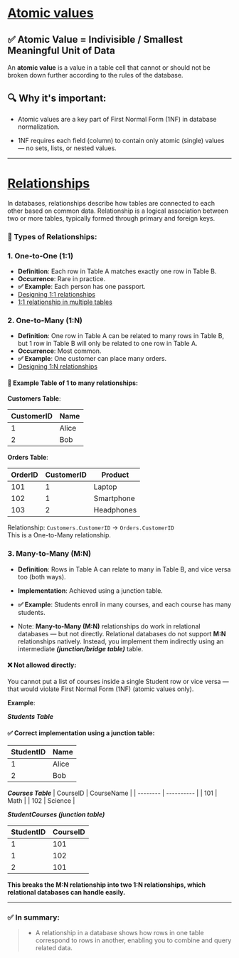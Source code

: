 # [Atomic values](https://youtu.be/ztHopE5Wnpc?si=mi91NHhu-KSEdED4&t=5937)

## ✅ Atomic Value = Indivisible / Smallest Meaningful Unit of Data

An **atomic value** is a value in a table cell that cannot or should not be broken down further according to the rules of the database.

## 🔍 Why it's important:
- Atomic values are a key part of First Normal Form (1NF) in database normalization.

- 1NF requires each field (column) to contain only atomic (single) values — no sets, lists, or nested values.
 

----

# [Relationships](https://youtu.be/ztHopE5Wnpc?si=mCLXwDHx7Id1TX9-&t=6267)

In databases, relationships describe how tables are connected to each other based on common data. Relationship is a logical association between two or more tables, typically formed through primary and foreign keys.

### 🧱 Types of Relationships:


### 1. One-to-One (1:1)
- **Definition**: Each row in Table A matches exactly one row in Table B.
- **Occurrence**: Rare in practice.
- **✅ Example**: Each person has one passport.
- [Designing 1:1 relationships](https://youtu.be/ztHopE5Wnpc?si=6RQIFRNsBm-C5VF7&t=7347)
- [1:1 relationship in multiple tables](https://youtu.be/ztHopE5Wnpc?si=gNy_8AO0Y0tJMAxc&t=7597)


### 2. One-to-Many (1:N)
- **Definition**: One row in Table A can be related to many rows in Table B, but 1 row in Table B will only be related to one row in Table A.
- **Occurrence**: Most common.
- **✅ Example**: One customer can place many orders.
- [Designing 1:N relationships](https://youtu.be/ztHopE5Wnpc?si=AaA-n7JmoGLOUoOe&t=8027)


#### 📌 Example Table of 1 to many relationships:
**Customers Table**:

| CustomerID | Name  |
| ---------- | ----- |
| 1          | Alice |
| 2          | Bob   |


**Orders Table**:

| OrderID | CustomerID | Product    |
| ------- | ---------- | ---------- |
| 101     | 1          | Laptop     |
| 102     | 1          | Smartphone |
| 103     | 2          | Headphones |



Relationship:
`Customers.CustomerID` → `Orders.CustomerID`\
This is a One-to-Many relationship.


### 3. Many-to-Many (M:N)
- **Definition**: Rows in Table A can relate to many in Table B, and vice versa too (both ways).
- **Implementation**: Achieved using a junction table.
- **✅ Example**: Students enroll in many courses, and each course has many students. 

- Note:  **Many-to-Many (M:N)** relationships do work in relational databases — but not directly.
Relational databases do not support **M:N** relationships natively.
Instead, you implement them indirectly using an intermediate ***(junction/bridge table)*** table.

#### ❌ Not allowed directly:
You cannot put a list of courses inside a single Student row or vice versa — that would violate First Normal Form (1NF) (atomic values only).

**Example**: 

***Students Table***

#### ✅ Correct implementation using a junction table:
| StudentID | Name  |
| --------- | ----- |
| 1         | Alice |
| 2         | Bob   |


***Courses Table***
| CourseID | CourseName |
| -------- | ---------- |
| 101      | Math       |
| 102      | Science    |


***StudentCourses (junction table)***

| StudentID | CourseID |
| --------- | -------- |
| 1         | 101      |
| 1         | 102      |
| 2         | 101      |

**This breaks the M:N relationship into two 1:N relationships, which relational databases can handle easily.**





---

### ✅ In summary:
> - A relationship in a database shows how rows in one table correspond to rows in another, enabling you to combine and query related data.




